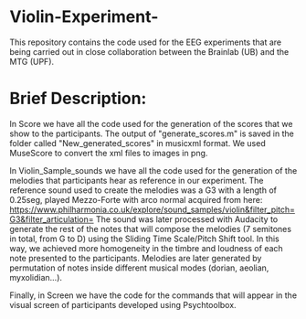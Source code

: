 # Violin-Experiment-
This repository contains the code used for the EEG experiments that are being carried out in close collaboration between the Brainlab (UB) and the MTG (UPF). 

# Brief Description:

In Score we have all the code used for the generation of the scores that we show to the participants. 
The output of "generate_scores.m" is saved in the folder called "New_generated_scores" in musicxml format. We used MuseScore to
convert the xml files to images in png. 

In Violin_Sample_sounds we have all the code used for the generation of the melodies that participants hear as reference in our
experiment. The reference sound used to create the melodies was a G3 with a length of 0.25seg, played Mezzo-Forte with arco normal 
acquired from here: 
https://www.philharmonia.co.uk/explore/sound_samples/violin&filter_pitch=G3&filter_articulation= 
The sound was later processed with Audacity to generate the rest of the notes that will compose the melodies (7 semitones in total, 
from G to D) using the Sliding Time Scale/Pitch Shift tool. In this way, we achieved more homogeneity in the timbre and loudness of 
each note presented to the participants. Melodies are later generated by permutation of notes inside different musical modes (dorian,
aeolian, myxolidian...). 

Finally, in Screen we have the code for the commands that will appear in the visual screen of participants developed using Psychtoolbox.


